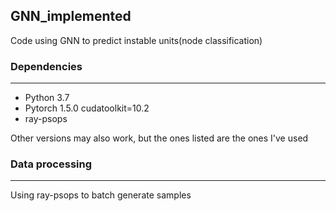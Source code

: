 ## GNN_implemented

Code using GNN to predict instable units(node classification)

### Dependencies

------

* Python 3.7
* Pytorch 1.5.0  cudatoolkit=10.2
* ray-psops

Other versions may also work, but the ones listed are the ones I've used

### Data processing

------

Using ray-psops to batch generate samples

 